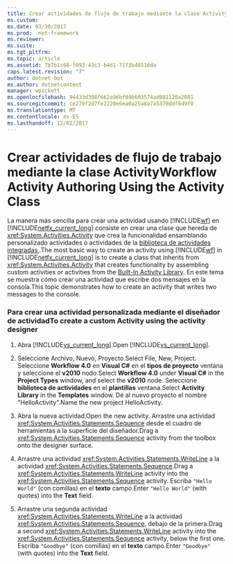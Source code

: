 ```yaml
---
title: Crear actividades de flujo de trabajo mediante la clase Activity
ms.custom: 
ms.date: 03/30/2017
ms.prod: .net-framework
ms.reviewer: 
ms.suite: 
ms.tgt_pltfrm: 
ms.topic: article
ms.assetid: 7b7b1c66-f093-43c3-b4d1-7173b46516da
caps.latest.revision: "7"
author: dotnet-bot
ms.author: dotnetcontent
manager: wpickett
ms.openlocfilehash: 94433d398f662a96bf046603574ad881128a2081
ms.sourcegitcommit: ce279f2d7fe2220e6ea0a25a8a7a5370ddf8d9f0
ms.translationtype: MT
ms.contentlocale: es-ES
ms.lasthandoff: 12/02/2017
---
```

# <a name="workflow-activity-authoring-using-the-activity-class"></a><span data-ttu-id="404ad-102">Crear actividades de flujo de trabajo mediante la clase Activity</span><span class="sxs-lookup"><span data-stu-id="404ad-102">Workflow Activity Authoring Using the Activity Class</span></span>
<span data-ttu-id="404ad-103">La manera más sencilla para crear una actividad usando [!INCLUDE[wf](../../../includes/wf-md.md)] en [!INCLUDE[netfx_current_long](../../../includes/netfx-current-long-md.md)] consiste en crear una clase que hereda de <xref:System.Activities.Activity> que crea la funcionalidad ensamblando personalizado actividades o actividades de la [biblioteca de actividades integradas ](../../../docs/framework/windows-workflow-foundation/net-framework-4-5-built-in-activity-library.md).</span><span class="sxs-lookup"><span data-stu-id="404ad-103">The most basic way to create an activity using [!INCLUDE[wf](../../../includes/wf-md.md)] in [!INCLUDE[netfx_current_long](../../../includes/netfx-current-long-md.md)] is to create a class that inherits from <xref:System.Activities.Activity> that creates functionality by assembling custom activities or activities from the [Built-In Activity Library](../../../docs/framework/windows-workflow-foundation/net-framework-4-5-built-in-activity-library.md).</span></span> <span data-ttu-id="404ad-104">En este tema se muestra cómo crear una actividad que escribe dos mensajes en la consola.</span><span class="sxs-lookup"><span data-stu-id="404ad-104">This topic demonstrates how to create an activity that writes two messages to the console.</span></span>  
  
### <a name="to-create-a-custom-activity-using-the-activity-designer"></a><span data-ttu-id="404ad-105">Para crear una actividad personalizada mediante el diseñador de actividad</span><span class="sxs-lookup"><span data-stu-id="404ad-105">To create a custom Activity using the activity designer</span></span>  
  
1.  <span data-ttu-id="404ad-106">Abra [!INCLUDE[vs_current_long](../../../includes/vs-current-long-md.md)].</span><span class="sxs-lookup"><span data-stu-id="404ad-106">Open [!INCLUDE[vs_current_long](../../../includes/vs-current-long-md.md)].</span></span>  
  
2.  <span data-ttu-id="404ad-107">Seleccione Archivo, Nuevo, Proyecto.</span><span class="sxs-lookup"><span data-stu-id="404ad-107">Select File, New, Project.</span></span> <span data-ttu-id="404ad-108">Seleccione **Workflow 4.0** en **Visual C#** en el **tipos de proyecto** ventana y seleccione el **v2010** nodo.</span><span class="sxs-lookup"><span data-stu-id="404ad-108">Select **Workflow 4.0** under **Visual C#** in the **Project Types** window, and select the **v2010** node.</span></span> <span data-ttu-id="404ad-109">Seleccione **biblioteca de actividades** en el **plantillas** ventana.</span><span class="sxs-lookup"><span data-stu-id="404ad-109">Select **Activity Library** in the **Templates** window.</span></span> <span data-ttu-id="404ad-110">Dé al nuevo proyecto el nombre "HelloActivity".</span><span class="sxs-lookup"><span data-stu-id="404ad-110">Name the new project HelloActivity.</span></span>  
  
3.  <span data-ttu-id="404ad-111">Abra la nueva actividad.</span><span class="sxs-lookup"><span data-stu-id="404ad-111">Open the new activity.</span></span>  <span data-ttu-id="404ad-112">Arrastre una actividad <xref:System.Activities.Statements.Sequence> desde el cuadro de herramientas a la superficie del diseñador.</span><span class="sxs-lookup"><span data-stu-id="404ad-112">Drag a <xref:System.Activities.Statements.Sequence> activity from the toolbox onto the designer surface.</span></span>  
  
4.  <span data-ttu-id="404ad-113">Arrastre una actividad <xref:System.Activities.Statements.WriteLine> a la actividad <xref:System.Activities.Statements.Sequence>.</span><span class="sxs-lookup"><span data-stu-id="404ad-113">Drag a <xref:System.Activities.Statements.WriteLine> activity into the <xref:System.Activities.Statements.Sequence> activity.</span></span> <span data-ttu-id="404ad-114">Escriba `"Hello World"` (con comillas) en el **texto** campo.</span><span class="sxs-lookup"><span data-stu-id="404ad-114">Enter `"Hello World"` (with quotes) into the **Text** field.</span></span>  
  
5.  <span data-ttu-id="404ad-115">Arrastre una segunda actividad <xref:System.Activities.Statements.WriteLine> a la actividad <xref:System.Activities.Statements.Sequence>, debajo de la primera.</span><span class="sxs-lookup"><span data-stu-id="404ad-115">Drag a second <xref:System.Activities.Statements.WriteLine> activity into the <xref:System.Activities.Statements.Sequence> activity, below the first one.</span></span> <span data-ttu-id="404ad-116">Escriba `"Goodbye"` (con comillas) en el **texto** campo.</span><span class="sxs-lookup"><span data-stu-id="404ad-116">Enter `"Goodbye"` (with quotes) into the **Text** field.</span></span>

